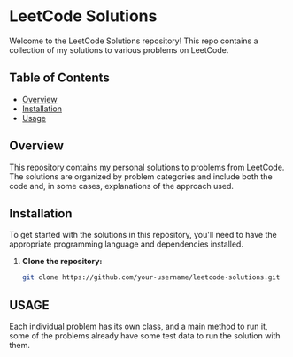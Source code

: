 # LeetCode Solutions
Welcome to the LeetCode Solutions repository! This repo contains a collection of my solutions to various problems on LeetCode.

## Table of Contents

- [Overview](#overview)
- [Installation](#installation)
- [Usage](#usage)

## Overview

This repository contains my personal solutions to problems from LeetCode. The solutions are organized by problem categories and include both the code and, in some cases, explanations of the approach used.

## Installation

To get started with the solutions in this repository, you'll need to have the appropriate programming language and dependencies installed. 

1. **Clone the repository:**

   ```bash
   git clone https://github.com/your-username/leetcode-solutions.git

## USAGE
Each individual problem has its own class, and a main method to run it, some of the problems already have some test data to run the solution with them.
